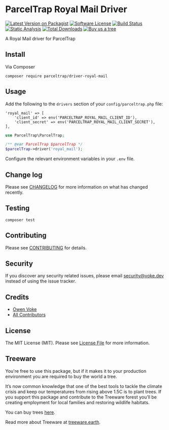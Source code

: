 # ParcelTrap Royal Mail Driver

[![Latest Version on Packagist][ico-version]][link-packagist]
[![Software License][ico-license]](LICENSE.md)
[![Build Status][ico-github-actions]][link-github-actions]
[![Static Analysis][ico-static-analysis]][link-static-analysis]
[![Total Downloads][ico-downloads]][link-downloads]
[![Buy us a tree][ico-treeware-gifting]][link-treeware-gifting]

A Royal Mail driver for ParcelTrap

## Install

Via Composer

```shell
composer require parceltrap/driver-royal-mail
```

## Usage

Add the following to the `drivers` section of your `config/parceltrap.php` file:

```
'royal_mail' => [
    'client_id' => env('PARCELTRAP_ROYAL_MAIL_CLIENT_ID'),
    'client_secret' => env('PARCELTRAP_ROYAL_MAIL_CLIENT_SECRET'),
],
```

```php
use ParcelTrap\ParcelTrap;

/** @var ParcelTrap $parcelTrap */
$parcelTrap->driver('royal_mail');
```

Configure the relevant environment variables in your `.env` file.

## Change log

Please see [CHANGELOG](CHANGELOG.md) for more information on what has changed recently.

## Testing

```shell
composer test
```

## Contributing

Please see [CONTRIBUTING](.github/CONTRIBUTING.md) for details.

## Security

If you discover any security related issues, please email security@voke.dev instead of using the issue tracker.

## Credits

- [Owen Voke][link-author]
- [All Contributors][link-contributors]

## License

The MIT License (MIT). Please see [License File](LICENSE.md) for more information.

## Treeware

You're free to use this package, but if it makes it to your production environment you are required to buy the world a tree.

It’s now common knowledge that one of the best tools to tackle the climate crisis and keep our temperatures from rising above 1.5C is to plant trees. If you support this package and contribute to the Treeware forest you’ll be creating employment for local families and restoring wildlife habitats.

You can buy trees [here][link-treeware-gifting].

Read more about Treeware at [treeware.earth][link-treeware].

[ico-version]: https://img.shields.io/packagist/v/parceltrap/driver-royal-mail.svg?style=flat-square
[ico-license]: https://img.shields.io/badge/license-MIT-brightgreen.svg?style=flat-square
[ico-github-actions]: https://img.shields.io/github/workflow/status/parceltrap/driver-royal-mail/Tests.svg?style=flat-square
[ico-static-analysis]: https://img.shields.io/github/workflow/status/parceltrap/driver-royal-mail/Static%20Analysis.svg?style=flat-square&label=Static%20Analysis
[ico-downloads]: https://img.shields.io/packagist/dt/parceltrap/driver-royal-mail.svg?style=flat-square
[ico-treeware-gifting]: https://img.shields.io/badge/Treeware-%F0%9F%8C%B3-lightgreen?style=flat-square

[link-packagist]: https://packagist.org/packages/parceltrap/driver-royal-mail
[link-github-actions]: https://github.com/parceltrap/driver-royal-mail/actions
[link-static-analysis]: https://github.com/parceltrap/driver-royal-mail/actions/workflows/static.yml
[link-downloads]: https://packagist.org/packages/parceltrap/driver-royal-mail
[link-treeware]: https://treeware.earth
[link-treeware-gifting]: https://ecologi.com/owenvoke?gift-trees
[link-author]: https://github.com/owenvoke
[link-contributors]: ../../contributors
